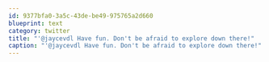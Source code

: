 ```yaml
---
id: 9377bfa0-3a5c-43de-be49-975765a2d660
blueprint: text
category: twitter
title: "'@jaycevdl Have fun. Don't be afraid to explore down there!"
caption: "'@jaycevdl Have fun. Don't be afraid to explore down there!"
---
```

